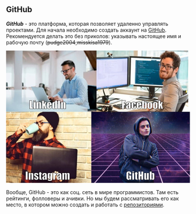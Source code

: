 ## GitHub

***GitHub*** - это платформа, которая позволяет удаленно управлять проектами. Для начала необходимо создать аккаунт на [GitHub](https://github.com/). Рекомендуется делать это без приколов: указывать настоящее имя и рабочую почту (~~pudge2004~~;~~misskisa1979~~).

![гитхаб это круто](1580203334177027736.jpeg)

Вообще, GitHub - это как соц. сеть в мире программистов. Там есть рейтинги, фолловеры и ачивки. Но мы будем рассматривать его как место, в котором можно создать и работать с [репозиториями](/tasknumber3.14/reposit.md).
